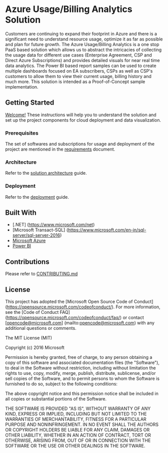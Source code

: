 # Azure Usage/Billing Analytics Solution

Customers are continuing to expand their footprint in Azure and there is a significant need to understand resource usage, optimize it as far as possible and plan for future growth. The Azure Usage/Billing Analytics is a one stop PaaS based solution which allows us to abstract the intricacies of collecting the usage data for different use cases (Enterprise Agreement, CSP and Direct Azure Subscriptions) and provides detailed visuals for near real time data analytics. The Power BI based report samples can be used to create multiple dashboards focused on EA subscribers, CSPs as well as CSP's customers to allow them to view their current usage, billing history and much more. This solution is intended as a Proof-of-Concept sample implementation.


## Getting Started

[Welcome!](Documentation/GettingStarted.md)  These instructions will help you to understand the solution and set up the project components for cloud deployment and data visualization. 

### Prerequisites

The set of softwares and subscriptions for usage and deployment of the project are mentioned in the [requirements](Documentation/Requirement.md) document.

### Architecture

Refer to the [solution architecture](Documentation/SolutionArchitecture.md) guide. 

### Deployment 

Refer to the [deployment](Documentation/DeploymentSteps.md) guide. 


## Built With

* [.NET] (https://www.microsoft.com/net)
* [Microsoft Transact-SQL] (https://www.microsoft.com/en-in/sql-server/sql-server-2016)
* [Microsoft Azure](https://azure.microsoft.com/en-us/)
* [Power BI](https://msit.powerbi.com/)

## Contributions

Please refer to [CONTRIBUTING.md](Documentation/CONTRIBUTING.md)

## License

This project has adopted the [Microsoft Open Source Code of Conduct] (https://opensource.microsoft.com/codeofconduct/). For more information, see the [Code of Conduct FAQ] (https://opensource.microsoft.com/codeofconduct/faq/) or contact [opencode@microsoft.com] (mailto:opencode@microsoft.com) with any additional questions or comments.

The MIT License (MIT)

Copyright (c) 2016 Microsoft

Permission is hereby granted, free of charge, to any person obtaining a copy of this software and associated documentation files (the "Software"), to deal in the Software without restriction, including without limitation the rights to use, copy, modify, merge, publish, distribute, sublicense, and/or sell copies of the Software, and to permit persons to whom the Software is furnished to do so, subject to the following conditions:

The above copyright notice and this permission notice shall be included in all copies or substantial portions of the Software.

THE SOFTWARE IS PROVIDED "AS IS", WITHOUT WARRANTY OF ANY KIND, EXPRESS OR IMPLIED, INCLUDING BUT NOT LIMITED TO THE WARRANTIES OF MERCHANTABILITY, FITNESS FOR A PARTICULAR PURPOSE AND NONINFRINGEMENT. IN NO EVENT SHALL THE AUTHORS OR COPYRIGHT HOLDERS BE LIABLE FOR ANY CLAIM, DAMAGES OR OTHER LIABILITY, WHETHER IN AN ACTION OF CONTRACT, TORT OR OTHERWISE, ARISING FROM, OUT OF OR IN CONNECTION WITH THE SOFTWARE OR THE USE OR OTHER DEALINGS IN THE SOFTWARE.

